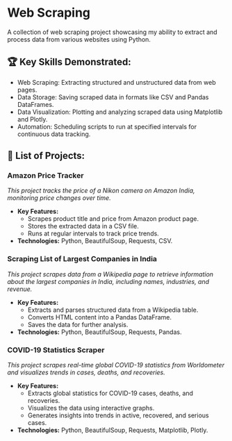 # Web Scraping
A collection of web scraping project showcasing my ability to extract and process data from various websites using Python.

## 🏆 **Key Skills Demonstrated:**
- Web Scraping: Extracting structured and unstructured data from web pages.
- Data Storage: Saving scraped data in formats like CSV and Pandas DataFrames.
- Data Visualization: Plotting and analyzing scraped data using Matplotlib and Plotly.
- Automation: Scheduling scripts to run at specified intervals for continuous data tracking.

## 📄 **List of Projects:**

### **Amazon Price Tracker**  
*This project tracks the price of a Nikon camera on Amazon India, monitoring price changes over time.*  
- **Key Features:**
  - Scrapes product title and price from Amazon product page.
  - Stores the extracted data in a CSV file.
  - Runs at regular intervals to track price trends.
- **Technologies:** Python, BeautifulSoup, Requests, CSV.

### **Scraping List of Largest Companies in India**  
*This project scrapes data from a Wikipedia page to retrieve information about the largest companies in India, including names, industries, and revenue.*  
- **Key Features:**
  - Extracts and parses structured data from a Wikipedia table.
  - Converts HTML content into a Pandas DataFrame.
  - Saves the data for further analysis.
- **Technologies:** Python, BeautifulSoup, Requests, Pandas.

### **COVID-19 Statistics Scraper**  
*This project scrapes real-time global COVID-19 statistics from Worldometer and visualizes trends in cases, deaths, and recoveries.*  
- **Key Features:**
  - Extracts global statistics for COVID-19 cases, deaths, and recoveries.
  - Visualizes the data using interactive graphs.
  - Generates insights into trends in active, recovered, and serious cases.
- **Technologies:** Python, BeautifulSoup, Requests, Matplotlib, Plotly.
